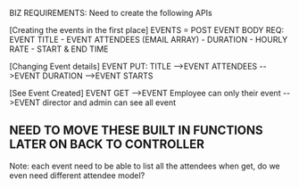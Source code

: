 
BIZ REQUIREMENTS:
Need to create the following APIs

[Creating the events in the first place]
EVENTS = POST
EVENT BODY REQ: EVENT TITLE - EVENT ATTENDEES (EMAIL ARRAY) - DURATION - HOURLY RATE - START & END TIME

[Changing Event details]
EVENT PUT: TITLE
-->EVENT ATTENDEES
-->EVENT DURATION
-->EVENT STARTS

[See Event Created]
EVENT GET
-->EVENT Employee can only their event
-->EVENT director and admin can see all event


NEED TO MOVE THESE BUILT IN FUNCTIONS LATER ON BACK TO CONTROLLER
-------------------------------------------------------------------

Note: each event need to be able to list all the attendees when get, do we even need different attendee model?
